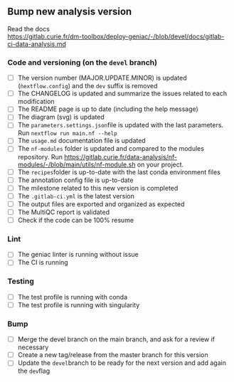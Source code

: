 ## Bump new analysis version

Read the docs  
https://gitlab.curie.fr/dm-toolbox/deploy-geniac/-/blob/devel/docs/gitlab-ci-data-analysis.md

### Code and versioning (on the `devel` branch)

- [ ] The version number (MAJOR.UPDATE.MINOR) is updated (`ǹextflow.config`) and the `dev` suffix is removed 
- [ ] The CHANGELOG is updated and summarize the issues related to each modification
- [ ] The README page is up to date (including the help message)
- [ ] The diagram (svg) is updated
- [ ] The `parameters.settings.json`file is updated with the last parameters. Run `nextflow run main.nf --help`
- [ ] The `usage.md` documentation file is updated
- [ ] The `nf-modules` folder is updated and compared to the modules repository. Run https://gitlab.curie.fr/data-analysis/nf-modules/-/blob/main/utils/nf-module.sh on your project.
- [ ] The `recipes`folder is up-to-date with the last conda environment files
- [ ] The annotation config file is up-to-date
- [ ] The milestone related to this new version is completed
- [ ] The `.gitlab-ci.yml` is the latest version
- [ ] The output files are exported and organized as expected
- [ ] The MultiQC report is validated
- [ ] Check if the code can be 100% resume

### Lint

- [ ] The geniac linter is running without issue
- [ ] The CI is running

### Testing

- [ ] The test profile is running with conda
- [ ] The test profile is running with singularity

### Bump

- [ ] Merge the devel branch on the main branch, and ask for a review if necessary
- [ ] Create a new tag/release from the master branch for this version
- [ ] Update the `devel`branch to be ready for the next version and add again the `dev`flag

